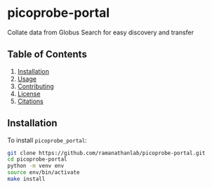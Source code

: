 # picoprobe-portal
Collate data from Globus Search for easy discovery and transfer

## Table of Contents
1. [Installation](#installation)
2. [Usage](#usage)
3. [Contributing](#contributing)
4. [License](#license)
5. [Citations](#citations)

## Installation

To install `picoprobe_portal`:
```bash
git clone https://github.com/ramanathanlab/picoprobe-portal.git
cd picoprobe-portal
python -m venv env
source env/bin/activate
make install
```